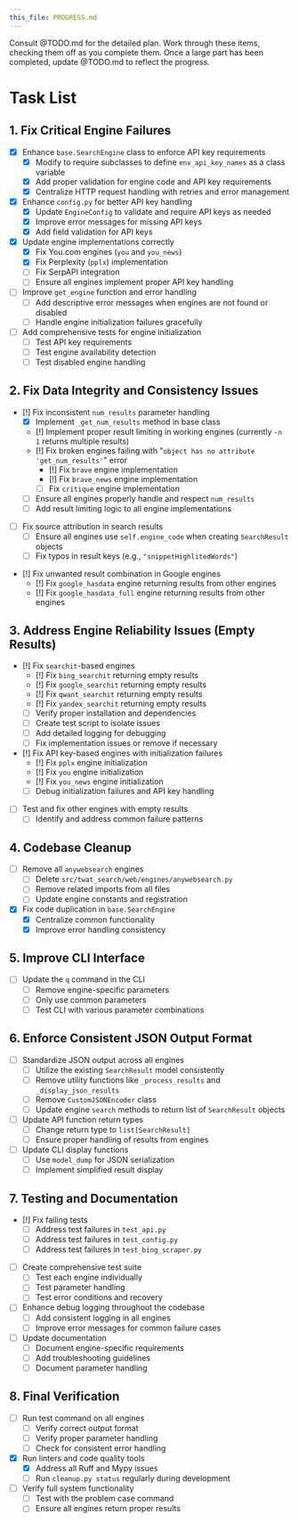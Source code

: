 ```yaml
---
this_file: PROGRESS.md
---
```


Consult @TODO.md for the detailed plan. Work through these items, checking them off as you complete them. Once a large part has been completed, update @TODO.md to reflect the progress.

# Task List

## 1. Fix Critical Engine Failures

- [x] Enhance `base.SearchEngine` class to enforce API key requirements
  - [x] Modify to require subclasses to define `env_api_key_names` as a class variable
  - [x] Add proper validation for engine code and API key requirements
  - [x] Centralize HTTP request handling with retries and error management

- [x] Enhance `config.py` for better API key handling
  - [x] Update `EngineConfig` to validate and require API keys as needed
  - [x] Improve error messages for missing API keys
  - [x] Add field validation for API keys

- [x] Update engine implementations correctly
  - [x] Fix You.com engines (`you` and `you_news`)
  - [x] Fix Perplexity (`pplx`) implementation
  - [ ] Fix SerpAPI integration
  - [ ] Ensure all engines implement proper API key handling

- [ ] Improve `get_engine` function and error handling
  - [ ] Add descriptive error messages when engines are not found or disabled
  - [ ] Handle engine initialization failures gracefully

- [ ] Add comprehensive tests for engine initialization
  - [ ] Test API key requirements
  - [ ] Test engine availability detection
  - [ ] Test disabled engine handling

## 2. Fix Data Integrity and Consistency Issues

- [!] Fix inconsistent `num_results` parameter handling
  - [x] Implement `_get_num_results` method in base class
  - [!] Implement proper result limiting in working engines (currently `-n 1` returns multiple results)
  - [!] Fix broken engines failing with "`object has no attribute 'get_num_results'`" error
    - [!] Fix `brave` engine implementation
    - [!] Fix `brave_news` engine implementation
    - [ ] Fix `critique` engine implementation
  - [ ] Ensure all engines properly handle and respect `num_results`
  - [ ] Add result limiting logic to all engine implementations

- [ ] Fix source attribution in search results
  - [ ] Ensure all engines use `self.engine_code` when creating `SearchResult` objects
  - [ ] Fix typos in result keys (e.g., `"snippetHighlitedWords"`)

- [!] Fix unwanted result combination in Google engines
  - [!] Fix `google_hasdata` engine returning results from other engines
  - [!] Fix `google_hasdata_full` engine returning results from other engines

## 3. Address Engine Reliability Issues (Empty Results)

- [!] Fix `searchit`-based engines
  - [!] Fix `bing_searchit` returning empty results
  - [!] Fix `google_searchit` returning empty results
  - [!] Fix `qwant_searchit` returning empty results
  - [!] Fix `yandex_searchit` returning empty results
  - [ ] Verify proper installation and dependencies
  - [ ] Create test script to isolate issues
  - [ ] Add detailed logging for debugging
  - [ ] Fix implementation issues or remove if necessary

- [!] Fix API key-based engines with initialization failures
  - [!] Fix `pplx` engine initialization
  - [!] Fix `you` engine initialization 
  - [!] Fix `you_news` engine initialization
  - [ ] Debug initialization failures and API key handling

- [ ] Test and fix other engines with empty results
  - [ ] Identify and address common failure patterns

## 4. Codebase Cleanup

- [ ] Remove all `anywebsearch` engines
  - [ ] Delete `src/twat_search/web/engines/anywebsearch.py`
  - [ ] Remove related imports from all files
  - [ ] Update engine constants and registration

- [x] Fix code duplication in `base.SearchEngine`
  - [x] Centralize common functionality
  - [x] Improve error handling consistency

## 5. Improve CLI Interface

- [ ] Update the `q` command in the CLI
  - [ ] Remove engine-specific parameters
  - [ ] Only use common parameters
  - [ ] Test CLI with various parameter combinations

## 6. Enforce Consistent JSON Output Format

- [ ] Standardize JSON output across all engines
  - [ ] Utilize the existing `SearchResult` model consistently
  - [ ] Remove utility functions like `_process_results` and `_display_json_results`
  - [ ] Remove `CustomJSONEncoder` class
  - [ ] Update engine `search` methods to return list of `SearchResult` objects

- [ ] Update API function return types
  - [ ] Change return type to `list[SearchResult]`
  - [ ] Ensure proper handling of results from engines

- [ ] Update CLI display functions
  - [ ] Use `model_dump` for JSON serialization
  - [ ] Implement simplified result display

## 7. Testing and Documentation

- [!] Fix failing tests
  - [ ] Address test failures in `test_api.py`
  - [ ] Address test failures in `test_config.py`
  - [ ] Address test failures in `test_bing_scraper.py`

- [ ] Create comprehensive test suite
  - [ ] Test each engine individually
  - [ ] Test parameter handling
  - [ ] Test error conditions and recovery

- [ ] Enhance debug logging throughout the codebase
  - [ ] Add consistent logging in all engines
  - [ ] Improve error messages for common failure cases

- [ ] Update documentation
  - [ ] Document engine-specific requirements
  - [ ] Add troubleshooting guidelines
  - [ ] Document parameter handling

## 8. Final Verification

- [ ] Run test command on all engines
  - [ ] Verify correct output format
  - [ ] Verify proper parameter handling
  - [ ] Check for consistent error handling

- [x] Run linters and code quality tools
  - [x] Address all Ruff and Mypy issues
  - [ ] Run `cleanup.py status` regularly during development

- [ ] Verify full system functionality
  - [ ] Test with the problem case command
  - [ ] Ensure all engines return proper results
